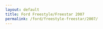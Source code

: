 ```yaml
---
layout: default
title: Ford Freestyle/Freestar 2007
permalink: /ford/freestyle-freestar/2007/
---
```

